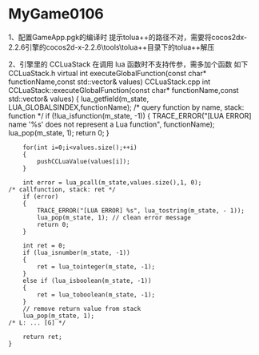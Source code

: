 # MyGame0106
1、配置GameApp.pgk的编译时 提示tolua++的路径不对，需要将cocos2dx-2.2.6引擎的cocos2d-x-2.2.6\tools\tolua++目录下的tolua++解压

2、引擎里的 CCLuaStack 在调用 lua 函数时不支持传参，需多加个函数 如下
  CCLuaStack.h 
    virtual int executeGlobalFunction(const char* functionName,const std::vector<CCLuaValue>& values)
  CCLuaStack.cpp
    int CCLuaStack::executeGlobalFunction(const char* functionName,const std::vector<CCLuaValue>& values)
    {
    	lua_getfield(m_state, LUA_GLOBALSINDEX,functionName);      /* query function by name, stack: function */
        if (!lua_isfunction(m_state, -1))
        {
            TRACE_ERROR("[LUA ERROR] name '%s' does not represent a Lua function", functionName);
            lua_pop(m_state, 1);
            return 0;
        }
    
    	for(int i=0;i<values.size();++i)
    	{
    		pushCCLuaValue(values[i]);
    	}
    
    	int error = lua_pcall(m_state,values.size(),1, 0);                                                 /* callfunction, stack: ret */
    	if (error) 
    	{ 
    		TRACE_ERROR("[LUA ERROR] %s", lua_tostring(m_state, - 1)); 
    		lua_pop(m_state, 1); // clean error message 
    		return 0;
    	}
    
    	int ret = 0;
        if (lua_isnumber(m_state, -1))
        {
            ret = lua_tointeger(m_state, -1);
        }
        else if (lua_isboolean(m_state, -1))
        {
            ret = lua_toboolean(m_state, -1);
        }
        // remove return value from stack
        lua_pop(m_state, 1);                                                /* L: ... [G] */
        
        return ret;
    }
